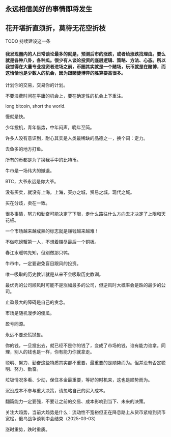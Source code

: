 ## 永远相信美好的事情即将发生

## 花开堪折直须折，莫待无花空折枝


TODO 持续建设这一条
#### 我发现圈内的人日常谈论最多的就是，预测后市的涨跌，或者给涨跌找理由。要么就是各种八卦，各种瓜。很少有人谈论投资的底层逻辑、策略、方法、心态。所以我觉得在大量专业投资者进场之前，币圈其实就是一个赌场，玩币就是在赌博，而这恰恰也是少数人的机会，因为跟赌徒博弈的胜算要高很多。

计划你的交易，交易你的计划。

不要浪费时间在平庸的机会上，要在确定性的机会上下重注。

long bitcoin, short the world.

慢就是快。

少年投机，青年借势，中年闷声，晚年至简。

许多人没有意识到，耐心其实是人类最稀缺的品德之一，换个词：定力。

去鱼多的地方打鱼。

所有的币都是为了换我手中的比特币。

牛市是一场伟大的撤退。

BTC，大爷永远是你大爷。

没有买卖，就没有上海。上海，买办之城，贸易之城，现代之城。

买在分歧，卖在一致。

很多事情，努力和勤奋可能决定了下限，走什么路往什么方向去才决定了上限和天花板。

一个市场越来越成熟的标志就是赚钱越来越难！

不做吃螃蟹第一人，不想着赚尽最后一个铜板。

春江水暖鸭先知，但别做那只鸭。

牛市中，一定要避免盲目跟风的投资。

唯一吸取的历史教训就是从来不会吸取历史教训。

最优秀的公司顺风时可能不是涨幅最多的公司，但逆风时大概率会是跌的最少的公司。

止盈最大的障碍是自己的贪念。

市场是随机漫步的傻瓜。

盈亏同源。

永远不要恐慌抛售。

你的钱，一旦投出去，就已经不是你的钱了，变成了市场的钱，谁有能力谁拿。同理，别人的钱也是一样，你有能力你就拿走。

聪明、努力、勤奋这些特质其实都不重要，最重要的是顺势而为。但并没有否定聪明、努力、勤奋。

垃圾情况多看、少动，保住本金最重要，等好的时机来，这也是顺势而为。

沉没成本不参与重大决策，请忽略自己的买入成本。

翻篇能力一定要强，不要让之前的交易、成本影响到当下、未来的决策。

关注大趋势，当前大趋势是什么：流动性不宽裕但正在降息路上从货币紧缩到货币宽松，俄乌战争谈判中会结束（2025-03-03）

涨时重势，跌时重质。